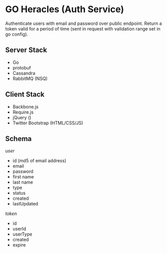# GO Heracles (Auth Service)
Authenticate users with email and password over public endpoint. Return a token valid for a period of time (sent in request with validation range set in go config).


## Server Stack
- Go
- protobuf
- Cassandra
- RabbitMQ (NSQ)

## Client Stack
- Backbone.js
- Require.js
- jQuery ()
- Twitter Bootstrap (HTML/CSS/JS)

## Schema
*user*
- id (md5 of email address)
- email
- password
- first name
- last name
- type
- status
- created
- lastUpdated

*token*
- id
- userId
- userType
- created
- expire


